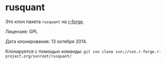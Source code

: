 rusquant
========

Это клон пакета `rusquant` на [r-forge](https://r-forge.r-project.org/scm/viewvc.php/?root=rusquant).

Лицензия: GPL

Дата клонирования: 13 октября 2014.

Клонируется с помощью команды: `git svn clone svn://svn.r-forge.r-project.org/svnroot/rusquant/`


